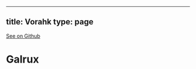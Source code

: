 
---
title: Vorahk
type: page
---

[See on Github](https://github.com/jakeroggenbuck/Vorahk/)

# Galrux
